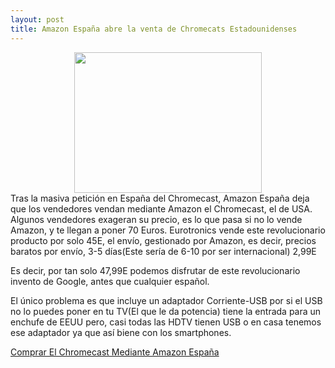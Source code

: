 ```yaml
---
layout: post
title: Amazon España abre la venta de Chromecats Estadounidenses
---
```

<center><img src="http://ecx.images-amazon.com/images/I/81dgptmSieL._SL1500_.jpg" width="300" height="225"></img></center>
Tras la masiva petición en España del Chromecast, Amazon España deja que los vendedores vendan mediante Amazon el Chromecast, el de USA.
Algunos vendedores exageran su precio, es lo que pasa si no lo vende Amazon, y te llegan a poner 70 Euros.
Eurotronics vende este revolucionario producto por solo 45E, el envío, gestionado por Amazon, es decir, precios baratos por envío, 3-5 días(Este sería de 6-10 por ser internacional) 2,99E

Es decir, por tan solo 47,99E podemos disfrutar de este revolucionario invento de Google, antes que cualquier español.

El único problema es que incluye un adaptador Corriente-USB por si el USB no lo puedes poner en tu TV(El que le da potencia) tiene la entrada para un enchufe de EEUU pero, casi todas las HDTV tienen USB o en casa tenemos ese adaptador ya que así biene con los smartphones.
<p><a href="http://www.amazon.es/gp/product/B00DR0PDNE/">Comprar El Chromecast Mediante Amazon España</a></p>
